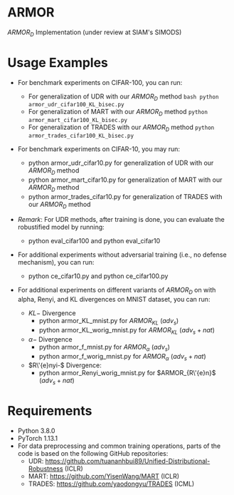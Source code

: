 # ARMOR
$ARMOR_D$ Implementation (under review at SIAM's SIMODS)

# Usage Examples
- For benchmark experiments on CIFAR-100, you can run:
  - For generalization of UDR with our $ARMOR_D$ method ```bash python armor_udr_cifar100_KL_bisec.py```
  - For generalization of MART with our $ARMOR_D$ method `python armor_mart_cifar100_KL_bisec.py` 
  - For generalization of TRADES with our $ARMOR_D$ method `python armor_trades_cifar100_KL_bisec.py` 
- For benchmark experiments on CIFAR-10, you may run:
  - python armor_udr_cifar10.py for generalization of UDR with our $ARMOR_D$ method
  - python armor_mart_cifar10.py for generalization of MART with our $ARMOR_D$ method
  - python armor_trades_cifar10.py for generalization of TRADES with our $ARMOR_D$ method

- *Remark*: For UDR methods, after training is done, you can evaluate the robustified model by running:
  - python eval_cifar100 and python eval_cifar10
    
- For additional experiments without adversarial training (i.e., no defense mechanism), you can run:
  - python ce_cifar10.py and python ce_cifar100.py
    
- For additional experiments on different variants of $ARMOR_D$ on with alpha, Renyi, and KL divergences on MNIST dataset, you can run:
  - $KL-$ Divergence
    - python armor_KL_mnist.py for $ARMOR_{KL}$ ($adv_s$)
    - python armor_KL_worig_mnist.py for $ARMOR_{KL}$ ($adv_s+nat$)
  - $\alpha-$ Divergence
    - python armor_f_mnist.py for $ARMOR_{\alpha}$ ($adv_s$)
    - python armor_f_worig_mnist.py for $ARMOR_{\alpha}$ ($adv_s+nat$)
  - $R\'{e}nyi-$ Divergence:
    - python armor_Renyi_worig_mnist.py for $ARMOR_{R\'{e}n}$ ($adv_s+nat$)


# Requirements
- Python 3.8.0
- PyTorch 1.13.1
- For data preprocessing and common training operations, parts of the code is based on the following GitHub repositories:
  - UDR: https://github.com/tuananhbui89/Unified-Distributional-Robustness (ICLR)
  - MART: https://github.com/YisenWang/MART (ICLR)
  - TRADES: https://github.com/yaodongyu/TRADES (ICML)


